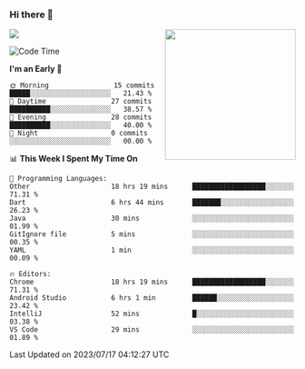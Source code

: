 ### Hi there 👋

![](https://metrics.lecoq.io/itaowu?template=classic&config.timezone=Asia%2FShanghai)
<img align='right' src="https://media.giphy.com/media/M9gbBd9nbDrOTu1Mqx/giphy.gif" width="230">

<!--START_SECTION:waka-->
![Code Time](http://img.shields.io/badge/Code%20Time-244%20hrs%2016%20mins-blue)

**I'm an Early 🐤** 

```text
🌞 Morning                15 commits          █████░░░░░░░░░░░░░░░░░░░░   21.43 % 
🌆 Daytime                27 commits          ██████████░░░░░░░░░░░░░░░   38.57 % 
🌃 Evening                28 commits          ██████████░░░░░░░░░░░░░░░   40.00 % 
🌙 Night                  0 commits           ░░░░░░░░░░░░░░░░░░░░░░░░░   00.00 % 
```


📊 **This Week I Spent My Time On** 

```text
💬 Programming Languages: 
Other                    18 hrs 19 mins      ██████████████████░░░░░░░   71.31 % 
Dart                     6 hrs 44 mins       ███████░░░░░░░░░░░░░░░░░░   26.23 % 
Java                     30 mins             ░░░░░░░░░░░░░░░░░░░░░░░░░   01.99 % 
GitIgnore file           5 mins              ░░░░░░░░░░░░░░░░░░░░░░░░░   00.35 % 
YAML                     1 min               ░░░░░░░░░░░░░░░░░░░░░░░░░   00.09 % 

🔥 Editors: 
Chrome                   18 hrs 19 mins      ██████████████████░░░░░░░   71.31 % 
Android Studio           6 hrs 1 min         ██████░░░░░░░░░░░░░░░░░░░   23.42 % 
IntelliJ                 52 mins             █░░░░░░░░░░░░░░░░░░░░░░░░   03.38 % 
VS Code                  29 mins             ░░░░░░░░░░░░░░░░░░░░░░░░░   01.89 % 
```


 Last Updated on 2023/07/17 04:12:27 UTC
<!--END_SECTION:waka-->

<!--
**itaowu/itaowu** is a ✨ _special_ ✨ repository because its `README.md` (this file) appears on your GitHub profile.

Here are some ideas to get you started:

- 🔭 I’m currently working on ...
- 🌱 I’m currently learning ...
- 👯 I’m looking to collaborate on ...
- 🤔 I’m looking for help with ...
- 💬 Ask me about ...
- 📫 How to reach me: ...
- 😄 Pronouns: ...
- ⚡ Fun fact: ...
-->
